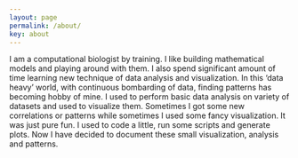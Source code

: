 ```yaml
---
layout: page
permalink: /about/
key: about
---
```


I am a computational biologist by training. I like building mathematical models and playing around with them. I also spend significant amount of time learning new technique of data analysis and visualization. In this ‘data heavy’ world, with continuous bombarding of data, finding patterns has becoming hobby of mine. I used to perform basic data analysis on variety of datasets and used to visualize them. Sometimes I got some new correlations or patterns while sometimes I used some fancy visualization. It was just pure fun. I used to code a little, run some scripts and generate plots. Now I have decided to document these small visualization, analysis and patterns.  